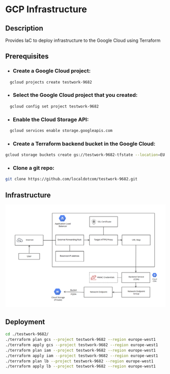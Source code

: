 
# GCP Infrastructure


## Description
Provides IaC to deploy infrastructure to the Google Cloud using Terraform


## Prerequisites

- ### Create a Google Cloud project:
```bash
  gcloud projects create testwork-9682
```
- ### Select the Google Cloud project that you created:
```bash
  gcloud config set project testwork-9682
```
- ### Enable the Cloud Storage API:
```bash
  gcloud services enable storage.googleapis.com
```
- ### Create a Terraform backend bucket in the Google Cloud:
```bash
gcloud storage buckets create gs://testwork-9682-tfstate --location=EU
```
- ### Clone a git repo:
```bash
git clone https://github.com/localdotcom/testwork-9682.git
```


## Infrastructure

![ ](diagram.png)


## Deployment
```bash
cd ./testwork-9682/
./terraform plan gcs --project testwork-9682 --region europe-west1
./terraform apply gcs --project testwork-9682 --region europe-west1
./terraform plan iam --project testwork-9682 --region europe-west1
./terraform apply iam --project testwork-9682 --region europe-west1
./terraform plan lb --project testwork-9682 --region europe-west1
./terraform apply lb --project testwork-9682 --region europe-west1
````

